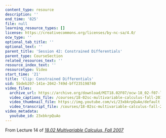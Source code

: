 ```yaml
---
content_type: resource
description: ''
end_time: '825'
file: null
learning_resource_types: []
license: https://creativecommons.org/licenses/by-nc-sa/4.0/
ocw_type: ''
optional_tab_title: ''
optional_text: ''
parent_title: 'Session 42: Constrained Differentials'
parent_type: CourseSection
related_resources_text: ''
resource_index_text: ''
resourcetype: Video
start_time: '21'
title: 'Clip: Constrained Differentials'
uid: 5bdeb207-141e-2042-749d-bff235198740
video_files:
  archive_url: https://archive.org/download/MIT18.02F07/ocw-18_02-f07-lec14_300k.mp4
  video_captions_file: /courses/18-02sc-multivariable-calculus-fall-2010/23xbkrpQuAo_captions.vtt
  video_thumbnail_file: https://img.youtube.com/vi/23xbkrpQuAo/default.jpg
  video_transcript_file: /courses/18-02sc-multivariable-calculus-fall-2010/23xbkrpQuAo_transcript.pdf
video_metadata:
  youtube_id: 23xbkrpQuAo
---
```


From Lecture 14 of [_18.02 Multivariable Calculus, Fall 2007_](/courses/18-02-multivariable-calculus-fall-2007/video_galleries/video-lectures)

